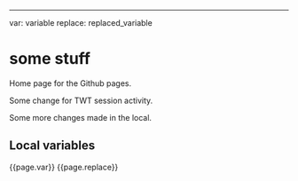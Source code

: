 ---
var: variable
replace: replaced_variable

# some stuff

Home page for the Github pages.

Some change for TWT session activity.

Some more changes made in the local.

## Local variables
{{page.var}}
{{page.replace}}
